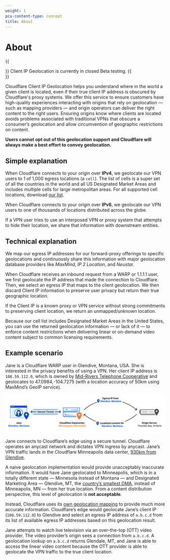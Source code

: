 ```yaml
---
weight: 1
pcx-content-type: concept
title: About
---
```


# About

{{<Aside type="note">}}
Client IP Geolocation is currently in closed Beta testing.
{{</Aside>}}

Cloudflare Client IP Geolocation helps you understand where in the world a given client is located, even if their true client IP address is obscured by Cloudflare's proxy systems. We offer this service to ensure customers have high-quality experiences interacting with origins that rely on geolocation — such as mapping providers — and origin operators can deliver the right content to the right users. Ensuring origins know where clients are located avoids problems associated with traditional VPNs that obscure a consumer’s geolocation and allow circumvention of geographic restrictions on content.

**Users cannot opt out of this geolocation support and Cloudflare will always make a best effort to convey geolocation.**

## Simple explanation

When Cloudflare connects to your origin over **IPv4**, we geolocate our VPN users to 1 of 1,000 egress locations (a `cell`). The list of cells is a super set of all the countries in the world and all US Designated Market Areas and includes multiple cells for large metropolitan areas. For all supported cell locations, download [our list](https://api.cloudflare.com/local-ip-ranges.csv).

When Cloudflare connects to your origin over **IPv6**, we geolocate our VPN users to one of thousands of locations distributed across the globe.

If a VPN user tries to use an interposed VPN or proxy system that attempts to hide their location, we share that information with downstream entities.

## Technical explanation

We map our egress IP addresses for our forward-proxy offerings to specific geolocations and continuously share this information with major geolocation database providers like _MaxMind_, _IP 2 Location_, and _Neustar_.

When Cloudflare receives an inbound request from a WARP or 1.1.1.1 user, we first geolocate the IP address that made the connection to Cloudflare. Then, we select an egress IP that maps to the client geolocation. We then discard Client IP information to preserve user privacy but return their true geographic location.

If the Client IP is a known proxy or VPN service without strong commitments to preserving client location, we return an unmapped/unknown location.

Because our cell list includes Designated Market Areas in the United States, you can use the returned geolocation information — or lack of it — to enforce content restrictions when delivering linear or on-demand video content subject to common licensing requirements.

## Example scenario

Jane is a Cloudflare WARP user in Glendive, Montana, USA. She is interested in the privacy benefits of using a VPN. Her client IP address is `108.59.112.0`, which is owned by [Mid-Rivers Telephone Cooperative](https://bgp.he.net/AS11961) and geolocates to 47.0984,-104.7275 (with a location accuracy of 50km using MaxMind’s GeoIP service).

![Cloudflare reports accurate location information, even over VPN](static/client-ip-geolocation-example.png)

Jane connects to Cloudflare’s edge using a secure tunnel. Cloudflare operates an anycast network and dictates VPN ingress by anycast. Jane’s VPN traffic lands in the Cloudflare Minneapolis data center, [930km from Glendive](http://www.gcmap.com/mapui?P=GDV-MSP).

A naive geolocation implementation would provide unacceptably inaccurate information. It would have Jane geolocated to Minneapolis, which is in a totally different state — Minnesota instead of Montana — and Designated Marketing Area — Glendive, MT, the [country’s smallest DMA](https://mediatracks.com/resources/nielsen-dma-rankings-2020/), instead of Minneapolis, MN — from her true location. From a content distribution perspective, this level of geolocation is **not acceptable**.

Instead, Cloudflare uses its [own geolocation mapping](#how-it-works-detailed) to provide much more accurate information. Cloudflare’s edge would geolocate Jane’s client IP (`108.59.112.0`) to Glendive and select an egress IP address of `a.b.c.d` from its list of available egress IP addresses based on this geolocation result.

Jane attempts to watch live television via an over-the-top (OTT) video provider. The video provider’s origin sees a connection from `a.b.c.d`. A geolocation lookup on `a.b.c.d` returns Glendale, MT, and Jane is able to access the linear video content because the OTT provider is able to geolocate the VPN traffic to the true client location.